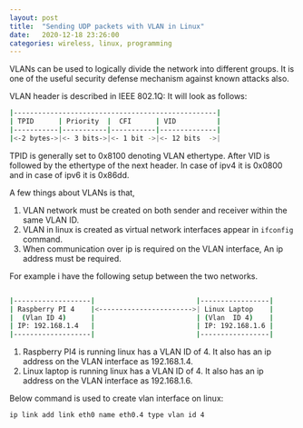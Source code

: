 ```yaml
---
layout: post
title:  "Sending UDP packets with VLAN in Linux"
date:   2020-12-18 23:26:00
categories: wireless, linux, programming
---
```


VLANs can be used to logically divide the network into different groups. It is one of the useful security defense mechanism against known attacks also.

VLAN header is described in IEEE 802.1Q: It will look as follows:

```bash
|--------------------------------------------------|
| TPID      | Priority  |  CFI      | VID          |
|-----------|-----------|-----------|--------------|
|<-2 bytes->|<- 3 bits->|<- 1 bit ->|<- 12 bits  ->|
```

TPID is generally set to 0x8100 denoting VLAN ethertype.
After VID is followed by the ethertype of the next header. In case of ipv4 it is 0x0800 and in case of ipv6 it is 0x86dd.


A few things about VLANs is that,


1. VLAN network must be created on both sender and receiver within the same VLAN ID.
2. VLAN in linux is created as virtual network interfaces  appear in `ifconfig` command.
3. When communication over ip is required on the VLAN interface, An ip address must be required.

For example i have the following setup between the two networks.


```bash

|-------------------|                         |-----------------|
| Raspberry PI 4    |<----------------------->| Linux Laptop    |
|  (Vlan ID 4)      |                         | (Vlan  ID 4)    |
| IP: 192.168.1.4   |                         | IP: 192.168.1.6 |
|-------------------|                         |-----------------|

```

1. Raspberry PI4 is running linux has a  VLAN ID of 4. It also has an ip address on the VLAN interface as 192.168.1.4.
2. Linux laptop is running linux has a VLAN ID of 4. It also has an ip address on the VLAN interface as 192.168.1.6.

Below command is used to create vlan interface on linux:

```bash
ip link add link eth0 name eth0.4 type vlan id 4
```


